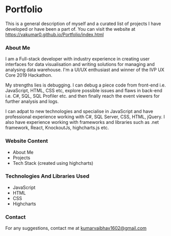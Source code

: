 # Portfolio
This is a general description of myself and a curated list of projects I have developed or have been a part of. You can visit the website at https://vakumar0.github.io/Portfolio/index.html

### About Me
I am a Full-stack developer with industry experience in creating user interfaces for data visualisation and writing solutions for managing and analysing data warehouse. I'm a UI/UX enthusiast and winner of the IVP UX Core 2019 Hackathon.

My strengths lies is debugging. I can debug a piece code from front-end i.e. JavaScript, HTML, CSS etc, explore possible issues and flaws in back-end i.e. C#, SQL, SQL Profiler etc. and then finally reach the event viewers for further analysis and logs.

I can adpat to new technologies and specialise in JavaScript and have professional experience working with C#, SQL Server, CSS, HTML, jQuery. I also have experience working with frameworks and libraries such as .net framework, React, KnockoutJs, highcharts.js etc.

### Website Content
   - About Me
   - Projects
   - Tech Stack (created using highcharts)

### Technologies And Libraries Used
   - JavaScript
   - HTML
   - CSS
   - Highcharts

### Contact
   For any suggestions, contact me at kumarvaibhav1602@gmail.com

